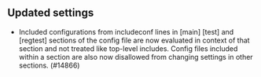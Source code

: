 Updated settings
----------------

- Included configurations from includeconf lines in [main] [test] and [regtest]
  sections of the config file are now evaluated in context of that section and
  not treated like top-level includes. Config files included within a section
  are also now disallowed from changing settings in other sections. (#14866)
